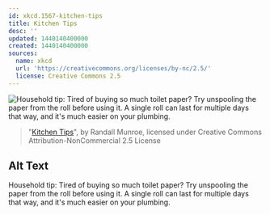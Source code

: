 ```yaml
---
id: xkcd.1567-kitchen-tips
title: Kitchen Tips
desc: ''
updated: 1440140400000
created: 1440140400000
sources:
  name: xkcd
  url: 'https://creativecommons.org/licenses/by-nc/2.5/'
  license: Creative Commons 2.5
---
```

![Household tip: Tired of buying so much toilet paper? Try unspooling the paper from the roll before using it. A single roll can last for multiple days that way, and it's much easier on your plumbing.](https://imgs.xkcd.com/comics/kitchen_tips.png)
> "[Kitchen Tips](https://xkcd.com/1567/)", by Randall Munroe, licensed under Creative Commons Attribution-NonCommercial 2.5 License

## Alt Text
Household tip: Tired of buying so much toilet paper? Try unspooling the paper from the roll before using it. A single roll can last for multiple days that way, and it's much easier on your plumbing.
